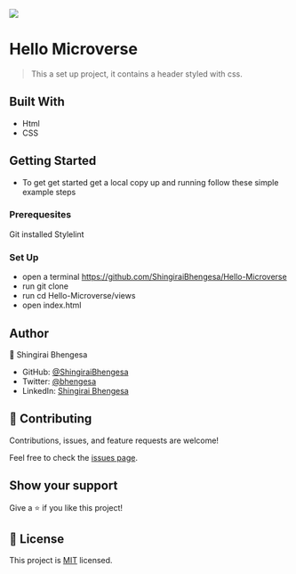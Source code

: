 ![](https://img.shields.io/badge/Microverse-blueviolet)

# Hello Microverse

> This a set up project, it  contains a header styled with css.


## Built With

- Html
- CSS

## Getting Started

- To get get started get a local copy up and running follow these simple example steps

### Prerequesites

Git installed
Stylelint

### Set Up

- open a terminal  https://github.com/ShingiraiBhengesa/Hello-Microverse
- run git clone 
- run cd Hello-Microverse/views
- open index.html

## Author

👤 Shingirai Bhengesa

- GitHub: [@ShingiraiBhengesa](https://github.com/ShingiraiBhengesa)
- Twitter: [@bhengesa](https://twitter.com/bhengesa)
- LinkedIn: [Shingirai Bhengesa](https://www.linkedin.com/in/shingirai-bhengesa-612b09206/)



## 🤝 Contributing

Contributions, issues, and feature requests are welcome!

Feel free to check the [issues page](../../issues/).

## Show your support

Give a ⭐️ if you like this project!



## 📝 License

This project is [MIT](./MIT.md) licensed.
